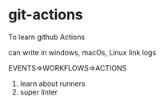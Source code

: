 # git-actions
To learn github Actions

can write in windows, macOs, Linux 
link logs 


EVENTS=>WORKFLOWS=>ACTIONS



1) learn about runners
2) super linter
